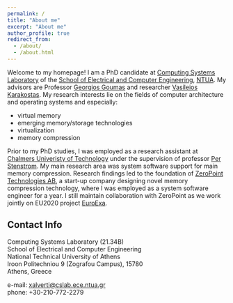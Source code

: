 ```yaml
---
permalink: /
title: "About me"
excerpt: "About me"
author_profile: true
redirect_from: 
  - /about/
  - /about.html
---
```



Welcome to my homepage! I am a PhD candidate at [Computing Systems Laboratory](www.cslab.ece.ntua.gr) of the [School of Electrical and Computer Engineering](www.ece.ntua.gr), [NTUA](www.ntua.gr).  My advisors are Professor [Georgios Goumas](http://www.cslab.ntua.gr/~goumas/) and researcher [Vasileios Karakostas](http://www.cslab.ece.ntua.gr/~vkarakos/). My research interests lie on the fields of computer architecture and operating systems and especially:
* virtual memory
* emerging memory/storage technologies
* virtualization
* memory compression


Prior to my PhD studies, I was employed as a research assistant at [Chalmers Univeristy of Technology](https://www.chalmers.se/en/Pages/default.aspx) under the supervision of professor [Per Stenstrom](http://www.cse.chalmers.se/~pers/). 
My main research area was system software support for main memory compression. 
Research findings led to the foundation of [ZeroPoint Technologies AB](https://wp.zptcorp.com/),
a start-up company designing novel memory compression technology, where I was employed as
a system software engineer for a year. I still maintain collaboration with ZeroPoint
as we work jointly on EU2020 project [EuroExa](https://euroexa.eu/). 

## Contact Info
Computing Systems Laboratory (21.34B)<br/>
School of Electrical and Computer Engineering<br/>
National Technical University of Athens<br/>
Iroon Politechniou 9 (Zografou Campus), 15780<br/>
Athens, Greece

e-mail: xalverti@cslab.ece.ntua.gr<br/>
phone: +30-210-772-2279

